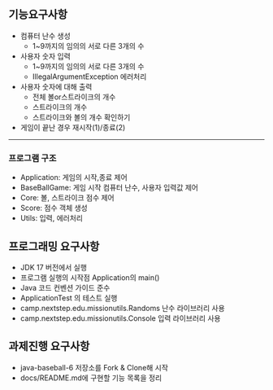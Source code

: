 ## 기능요구사항
- 컴퓨터 난수 생성
  - 1~9까지의 임의의 서로 다른 3개의 수
- 사용자 숫자 입력
  - 1~9까지의 임의의 서로 다른 3개의 수 
  - IllegalArgumentException 에러처리 
- 사용자 숫자에 대해 출력
  - 전체 볼or스트라이크의 개수
  - 스트라이크의 개수
  - 스트라이크와 볼의 개수 확인하기
- 게임이 끝난 경우 재시작(1)/종료(2)
---
### 프로그램 구조
- Application: 게임의 시작,종료 제어
- BaseBallGame: 게임 시작 컴퓨터 난수, 사용자 입력값 제어
- Core: 볼, 스트라이크 점수 제어
- Score: 점수 객체 생성
- Utils: 입력, 에러처리

## 프로그래밍 요구사항
- JDK 17 버전에서 실행
- 프로그램 실행의 시작점 Application의 main()
- Java 코드 컨벤션 가이드 준수
- ApplicationTest 의 테스트 실행
- camp.nextstep.edu.missionutils.Randoms 난수 라이브러리 사용
- camp.nextstep.edu.missionutils.Console 입력 라이브러리 사용

## 과제진행 요구사항
- java-baseball-6 저장소를 Fork & Clone해 시작
- docs/README.md에 구현할 기능 목록을 정리
